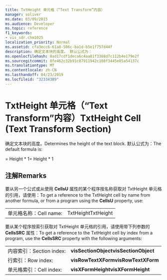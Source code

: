 ```yaml
---
title: TxtHeight 单元格（“Text Transform”内容）
manager: soliver
ms.date: 03/09/2015
ms.audience: Developer
ms.topic: reference
f1_keywords:
- vis_sdr.chm1025
localization_priority: Normal
ms.assetid: cfa3ecc6-61a8-506c-ba1d-b5e1f757d44f
description: 确定文本块的高度。 默认公式为：
ms.openlocfilehash: 8ad17cdf1deca6c4aa81f3388d7c112b4e179e2f
ms.sourcegitcommit: 8fe462c32b91c87911942c188f3445e85a54137c
ms.translationtype: MT
ms.contentlocale: zh-CN
ms.lasthandoff: 04/23/2019
ms.locfileid: "32334389"
---
```

# <a name="txtheight-cell-text-transform-section"></a><span data-ttu-id="e921e-104">TxtHeight 单元格（“Text Transform”内容）</span><span class="sxs-lookup"><span data-stu-id="e921e-104">TxtHeight Cell (Text Transform Section)</span></span>

<span data-ttu-id="e921e-105">确定文本块的高度。</span><span class="sxs-lookup"><span data-stu-id="e921e-105">Determines the height of the text block.</span></span> <span data-ttu-id="e921e-106">默认公式为：</span><span class="sxs-lookup"><span data-stu-id="e921e-106">The default formula is:</span></span>
  
<span data-ttu-id="e921e-107">= Height \* 1</span><span class="sxs-lookup"><span data-stu-id="e921e-107">= Height \* 1</span></span>
  
## <a name="remarks"></a><span data-ttu-id="e921e-108">注解</span><span class="sxs-lookup"><span data-stu-id="e921e-108">Remarks</span></span>

<span data-ttu-id="e921e-109">要从另一个公式或从使用 **CellsU** 属性的某个程序按名称获取对 TxtHeight 单元格的引用，请使用：</span><span class="sxs-lookup"><span data-stu-id="e921e-109">To get a reference to the TxtHeight cell by name from another formula, or from a program using the **CellsU** property, use:</span></span> 
  
|||
|:-----|:-----|
| <span data-ttu-id="e921e-110">单元格名称：</span><span class="sxs-lookup"><span data-stu-id="e921e-110">Cell name:</span></span>  <br/> | <span data-ttu-id="e921e-111">TxtHeight</span><span class="sxs-lookup"><span data-stu-id="e921e-111">TxtHeight</span></span>  <br/> |
   
<span data-ttu-id="e921e-112">要从某个程序按索引获取对 TxtHeight 单元格的引用，请使用带下列参数的 **CellsSRC** 属性：</span><span class="sxs-lookup"><span data-stu-id="e921e-112">To get a reference to the TxtHeight cell by index from a program, use the **CellsSRC** property with the following arguments:</span></span> 
  
|||
|:-----|:-----|
| <span data-ttu-id="e921e-113">内容索引：</span><span class="sxs-lookup"><span data-stu-id="e921e-113">Section index:</span></span>  <br/> |<span data-ttu-id="e921e-114">**visSectionObject**</span><span class="sxs-lookup"><span data-stu-id="e921e-114">**visSectionObject**</span></span> <br/> |
| <span data-ttu-id="e921e-115">行索引：</span><span class="sxs-lookup"><span data-stu-id="e921e-115">Row index:</span></span>  <br/> |<span data-ttu-id="e921e-116">**visRowTextXForm**</span><span class="sxs-lookup"><span data-stu-id="e921e-116">**visRowTextXForm**</span></span> <br/> |
| <span data-ttu-id="e921e-117">单元格索引：</span><span class="sxs-lookup"><span data-stu-id="e921e-117">Cell index:</span></span>  <br/> |<span data-ttu-id="e921e-118">**visXFormHeight**</span><span class="sxs-lookup"><span data-stu-id="e921e-118">**visXFormHeight**</span></span> <br/> |
   


